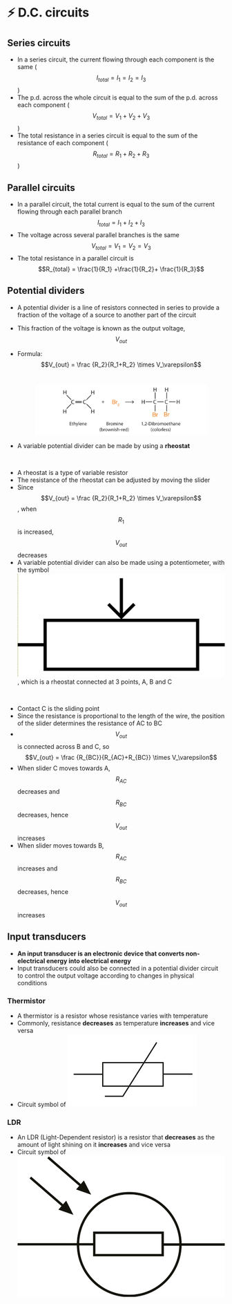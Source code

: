 # ⚡ D.C. circuits

## Series circuits

* In a series circuit, the current flowing through each component is the same ($$I_{total} = I_1 = I_2 =I_3$$​)
* The p.d. across the whole circuit is equal to the sum of the p.d. across each component ($$V_{total} = V_1 +V_2+ V_3$$​)
* The total resistance in a series circuit is equal to the sum of the resistance of each component ($$R_{total} = R_1 +R_2+ R_3$$)

## Parallel circuits

* In a parallel circuit, the total current is equal to the sum of the current flowing through each parallel branch $$I_{total} = I_1 +I_2+I_3$$
* The voltage across several parallel branches is the same$$V_{total} = V_1 = V_2=  V_3$$
* The total resistance in a parallel circuit is $$R_{total} = \frac{1}{R_1} +\frac{1}{R_2}+ \frac{1}{R_3}$$

## Potential dividers

* A potential divider is a line of resistors connected in series to provide a fraction of the voltage of a source to another part of the circuit
* This fraction of the voltage is known as the output voltage, $$V_{out}$$
*   Formula: $$V_{out} = \frac {R_2}{R_1+R_2} \times V_\varepsilon$$​

    <figure><img src="../.gitbook/assets/image (3).png" alt=""><figcaption></figcaption></figure>
* A variable potential divider can be made by using a **rheostat**&#x20;

<figure><img src="../.gitbook/assets/image (47).png" alt=""><figcaption></figcaption></figure>

* A rheostat is a type of variable resistor
* The resistance of the rheostat can be adjusted by moving the slider
* Since $$V_{out} = \frac {R_2}{R_1+R_2} \times V_\varepsilon$$, when $$R_1$$​is increased, $$V_{out}$$ decreases
* A variable potential divider can also be made using a potentiometer, with the symbol<img src="../.gitbook/assets/image (17).png" alt="" data-size="line">, which is a rheostat connected at 3 points, A, B and C

<figure><img src="../.gitbook/assets/image (37).png" alt=""><figcaption></figcaption></figure>

* Contact C is the sliding point
* Since the resistance is proportional to the length of the wire, the position of the slider determines the resistance of AC to BC
* $$V_{out}$$​is connected across B and C, so $$V_{out} = \frac {R_{BC}}{R_{AC}+R_{BC}} \times V_\varepsilon$$
* When slider C moves towards A, $$R_{AC}$$decreases and $$R_{BC}$$decreases, hence $$V_{out}$$increases
* When slider moves towards B, $$R_{AC}$$​ increases and $$R_{BC}$$​decreases, hence $$V_{out}$$​increases

## Input transducers

* **An input transducer is an electronic device that converts non-electrical energy into electrical energy**
* Input transducers could also be connected in a potential divider circuit to control the output voltage according to changes in physical conditions

### Thermistor

* A thermistor is a resistor whose resistance varies with temperature
* Commonly, resistance **decreases** as temperature **increases** and vice versa
* Circuit symbol of <img src="../.gitbook/assets/image (33).png" alt="" data-size="line">

### LDR

* An LDR (Light-Dependent resistor) is a resistor that **decreases** as the amount of light shining on it **increases** and vice versa
* Circuit symbol of <img src="../.gitbook/assets/image (43).png" alt="" data-size="line">

